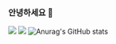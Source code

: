 ### 안녕하세요 👋
<a href="https://www.notion.so/c0b1dac242e9433d9af31b2efbb0a30e?pvs=4"><img src="https://img.shields.io/badge/notion-3776AB?style=flat-square&logo=profile&logoColor=white"/></a>
<a href="https://www.notion.so/c0b1dac242e9433d9af31b2efbb0a30e?pvs=4"><img src="https://img.shields.io/badge/notion-3776AB?style=flat-square&logo=notion&logoColor=white"/></a>
![Anurag's GitHub stats](https://github-readme-stats.vercel.app/api?username=kyunjihwan&hide=contribs,prs&show_icons=true&theme=테마)

